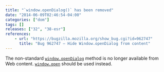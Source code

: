 ```yaml
---
title: "`window.openDialog()` has been removed"
date: "2014-06-09T02:46:54-04:00"
categories: ["dom"]
tags: []
releases: ["32", "38-esr"]
references:
    - url: "https://bugzilla.mozilla.org/show_bug.cgi?id=962747"
      title: "Bug 962747 – Hide Window.openDialog from content"
---
```

The non-standard [`window.openDialog`](https://developer.mozilla.org/docs/Web/API/window.openDialog) method is no longer available from Web content. [`window.open`](https://developer.mozilla.org/docs/Web/API/window.open) should be used instead.
